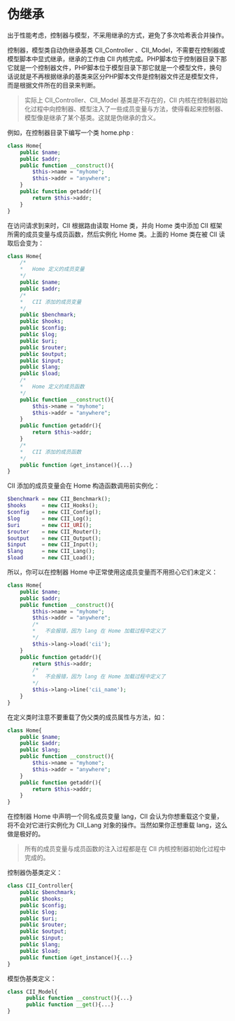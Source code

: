 # 伪继承

出于性能考虑，控制器与模型，不采用继承的方式，避免了多次哈希表合并操作。

控制器，模型类自动伪继承基类 CII\_Controller 、CII\_Model，不需要在控制器或模型脚本中显式继承，继承的工作由 CII 内核完成。PHP脚本位于控制器目录下那它就是一个控制器文件，PHP脚本位于模型目录下那它就是一个模型文件，换句话说就是不再根据继承的基类来区分PHP脚本文件是控制器文件还是模型文件，而是根据文件所在的目录来判断。

> 实际上 CII\_Controller、CII\_Model 基类是不存在的，CII 内核在控制器初始化过程中向控制器、模型注入了一些成员变量与方法，使得看起来控制器、模型像是继承了某个基类。这就是伪继承的含义。

例如，在控制器目录下编写一个类 home.php :

```php
class Home{
    public $name;
    public $addr;
    public function __construct(){
        $this->name = "myhome";
        $this->addr = "anywhere";
    }
    public function getaddr(){
        return $this->addr;
    }
}
```

在访问请求到来时，CII 根据路由读取 Home 类，并向 Home 类中添加 CII 框架所需的成员变量与成员函数，然后实例化 Home 类。上面的 Home 类在被 CII 读取后会变为：

```php
class Home{
    /*
    *   Home 定义的成员变量
    */
    public $name;
    public $addr;
    /*
    *   CII 添加的成员变量
    */
    public $benchmark;
    public $hooks;
    public $config;
    public $log;
    public $uri;
    public $router;
    public $output;
    public $input;
    public $lang;
    public $load;
    /*
    *   Home 定义的成员函数
    */
    public function __construct(){
        $this->name = "myhome";
        $this->addr = "anywhere";
    }
    public function getaddr(){
        return $this->addr;
    }
    /*
    *   CII 添加的成员函数
    */
    public function &get_instance(){...}
}
```

CII 添加的成员变量会在 Home 构造函数调用前实例化：

```php
$benchmark = new CII_Benchmark();
$hooks     = new CII_Hooks();
$config    = new CII_Config();
$log       = new CII_Log();
$uri       = new CII_URI();
$router    = new CII_Router();
$output    = new CII_Output();
$input     = new CII_Input();
$lang      = new CII_Lang();
$load      = new CII_Load();
```

所以，你可以在控制器 Home 中正常使用这成员变量而不用担心它们未定义：

```php
class Home{
    public $name;
    public $addr;
    public function __construct(){
        $this->name = "myhome";
        $this->addr = "anywhere";
        /*
        *   不会报错，因为 lang 在 Home 加载过程中定义了
        */
        $this->lang->load('cii');
    }
    public function getaddr(){
        return $this->addr;
        /*
        *   不会报错，因为 lang 在 Home 加载过程中定义了
        */
        $this->lang->line('cii_name');
    }
}
```

在定义类时注意不要重载了伪父类的成员属性与方法，如：

```php
class Home{
    public $name;
    public $addr;
    public $lang;
    public function __construct(){
        $this->name = "myhome";
        $this->addr = "anywhere";
    }
    public function getaddr(){
        return $this->addr;
    }
}
```

在控制器 Home 中声明一个同名成员变量 lang，CII 会认为你想重载这个变量，将不会对它进行实例化为 CII\_Lang 对象的操作。当然如果你正想重载 lang，这么做是极好的。

> 所有的成员变量与成员函数的注入过程都是在 CII 内核控制器初始化过程中完成的。

控制器伪基类定义：

```php
class CII_Controller{
    public $benchmark;
    public $hooks;
    public $config;
    public $log;
    public $uri;
    public $router;
    public $output;
    public $input;
    public $lang;
    public $load;
    public function &get_instance(){...}
}
```

模型伪基类定义：

```php
class CII_Model{
      public function __construct(){...}
      public function __get(){...}
}
```



